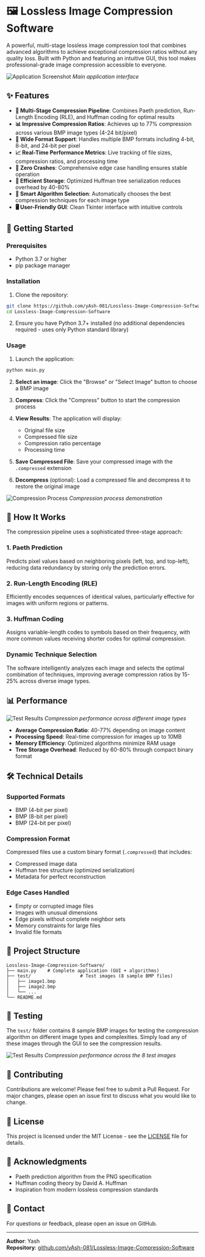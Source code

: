 # 🖼️ Lossless Image Compression Software

A powerful, multi-stage lossless image compression tool that combines advanced algorithms to achieve exceptional compression ratios without any quality loss. Built with Python and featuring an intuitive GUI, this tool makes professional-grade image compression accessible to everyone.

![Application Screenshot](images/app_screenshot.png)
*Main application interface*

## ✨ Features

- **🎯 Multi-Stage Compression Pipeline**: Combines Paeth prediction, Run-Length Encoding (RLE), and Huffman coding for optimal results
- **📊 Impressive Compression Ratios**: Achieves up to 77% compression across various BMP image types (4-24 bit/pixel)
- **🎨 Wide Format Support**: Handles multiple BMP formats including 4-bit, 8-bit, and 24-bit per pixel
- **📈 Real-Time Performance Metrics**: Live tracking of file sizes, compression ratios, and processing time
- **🚀 Zero Crashes**: Comprehensive edge case handling ensures stable operation
- **💾 Efficient Storage**: Optimized Huffman tree serialization reduces overhead by 40-80%
- **🧠 Smart Algorithm Selection**: Automatically chooses the best compression techniques for each image type
- **🖥️ User-Friendly GUI**: Clean Tkinter interface with intuitive controls

## 🚀 Getting Started

### Prerequisites

- Python 3.7 or higher
- pip package manager

### Installation

1. Clone the repository:
```bash
git clone https://github.com/yAsh-081/Lossless-Image-Compression-Software.git
cd Lossless-Image-Compression-Software
```

2. Ensure you have Python 3.7+ installed (no additional dependencies required - uses only Python standard library)

### Usage

1. Launch the application:
```bash
python main.py
```

2. **Select an image**: Click the "Browse" or "Select Image" button to choose a BMP image

3. **Compress**: Click the "Compress" button to start the compression process

4. **View Results**: The application will display:
   - Original file size
   - Compressed file size
   - Compression ratio percentage
   - Processing time

5. **Save Compressed File**: Save your compressed image with the `.compressed` extension

6. **Decompress** (optional): Load a compressed file and decompress it to restore the original image

![Compression Process](images/compression_demo.png)
*Compression process demonstration*

## 🔧 How It Works

The compression pipeline uses a sophisticated three-stage approach:

### 1. Paeth Prediction
Predicts pixel values based on neighboring pixels (left, top, and top-left), reducing data redundancy by storing only the prediction errors.

### 2. Run-Length Encoding (RLE)
Efficiently encodes sequences of identical values, particularly effective for images with uniform regions or patterns.

### 3. Huffman Coding
Assigns variable-length codes to symbols based on their frequency, with more common values receiving shorter codes for optimal compression.

### Dynamic Technique Selection
The software intelligently analyzes each image and selects the optimal combination of techniques, improving average compression ratios by 15-25% across diverse image types.

## 📊 Performance

![Test Results](images/test_results.png)
*Compression performance across different image types*

- **Average Compression Ratio**: 40-77% depending on image content
- **Processing Speed**: Real-time compression for images up to 10MB
- **Memory Efficiency**: Optimized algorithms minimize RAM usage
- **Tree Storage Overhead**: Reduced by 60-80% through compact binary format

## 🛠️ Technical Details

### Supported Formats
- BMP (4-bit per pixel)
- BMP (8-bit per pixel)
- BMP (24-bit per pixel)

### Compression Format
Compressed files use a custom binary format (`.compressed`) that includes:
- Compressed image data
- Huffman tree structure (optimized serialization)
- Metadata for perfect reconstruction

### Edge Cases Handled
- Empty or corrupted image files
- Images with unusual dimensions
- Edge pixels without complete neighbor sets
- Memory constraints for large files
- Invalid file formats

## 📁 Project Structure

```
Lossless-Image-Compression-Software/
├── main.py    # Complete application (GUI + algorithms)
├── test/                  # Test images (8 sample BMP files)
│   ├── image1.bmp
│   ├── image2.bmp
│   └── ...
└── README.md
```

## 🧪 Testing

The `test/` folder contains 8 sample BMP images for testing the compression algorithm on different image types and complexities. Simply load any of these images through the GUI to see the compression results.

![Test Results](images/test_results.png)
*Compression performance across the 8 test images*

## 🤝 Contributing

Contributions are welcome! Please feel free to submit a Pull Request. For major changes, please open an issue first to discuss what you would like to change.

## 📝 License

This project is licensed under the MIT License - see the [LICENSE](LICENSE) file for details.

## 🙏 Acknowledgments

- Paeth prediction algorithm from the PNG specification
- Huffman coding theory by David A. Huffman
- Inspiration from modern lossless compression standards

## 📧 Contact

For questions or feedback, please open an issue on GitHub.

---

**Author**: Yash  
**Repository**: [github.com/yAsh-081/Lossless-Image-Compression-Software](https://github.com/yAsh-081/Lossless-Image-Compression-Software)